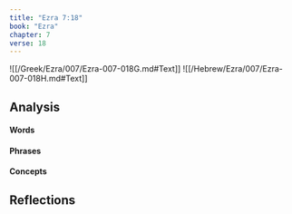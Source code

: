 ```yaml
---
title: "Ezra 7:18"
book: "Ezra"
chapter: 7
verse: 18
---
```

![[/Greek/Ezra/007/Ezra-007-018G.md#Text]]
![[/Hebrew/Ezra/007/Ezra-007-018H.md#Text]]

## Analysis

#### Words

#### Phrases

#### Concepts

## Reflections
